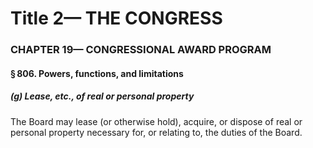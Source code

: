 
# Title 2— THE CONGRESS
### CHAPTER 19— CONGRESSIONAL AWARD PROGRAM
#### § 806. Powers, functions, and limitations
##### (g) Lease, etc., of real or personal property

The Board may lease (or otherwise hold), acquire, or dispose of real or personal property necessary for, or relating to, the duties of the Board.
